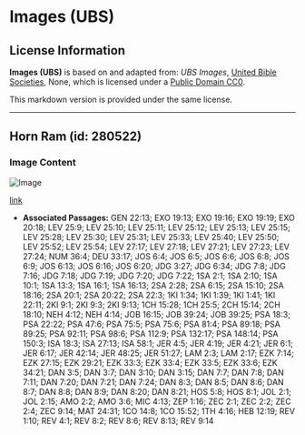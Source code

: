 # Images (UBS)

## License Information

**Images (UBS)** is based on and adapted from: _UBS Images_, [United Bible Societies](https://unitedbiblesocieties.org/), None, which is licensed under a [Public Domain CC0](https://creativecommons.org/public-domain/cc0/).

This markdown version is provided under the same license.



--------------------------------

## Horn Ram (id: 280522)

### Image Content

![Image](https://cdn.aquifer.bible/aquifer-content/resources/Media/WEB-0511_horn_ram.jpg)

[link](https://cdn.aquifer.bible/aquifer-content/resources/Media/WEB-0511_horn_ram.jpg)

* **Associated Passages:** GEN 22:13; EXO 19:13; EXO 19:16; EXO 19:19; EXO 20:18; LEV 25:9; LEV 25:10; LEV 25:11; LEV 25:12; LEV 25:13; LEV 25:15; LEV 25:28; LEV 25:30; LEV 25:31; LEV 25:33; LEV 25:40; LEV 25:50; LEV 25:52; LEV 25:54; LEV 27:17; LEV 27:18; LEV 27:21; LEV 27:23; LEV 27:24; NUM 36:4; DEU 33:17; JOS 6:4; JOS 6:5; JOS 6:6; JOS 6:8; JOS 6:9; JOS 6:13; JOS 6:16; JOS 6:20; JDG 3:27; JDG 6:34; JDG 7:8; JDG 7:16; JDG 7:18; JDG 7:19; JDG 7:20; JDG 7:22; 1SA 2:1; 1SA 2:10; 1SA 10:1; 1SA 13:3; 1SA 16:1; 1SA 16:13; 2SA 2:28; 2SA 6:15; 2SA 15:10; 2SA 18:16; 2SA 20:1; 2SA 20:22; 2SA 22:3; 1KI 1:34; 1KI 1:39; 1KI 1:41; 1KI 22:11; 2KI 9:1; 2KI 9:3; 2KI 9:13; 1CH 15:28; 1CH 25:5; 2CH 15:14; 2CH 18:10; NEH 4:12; NEH 4:14; JOB 16:15; JOB 39:24; JOB 39:25; PSA 18:3; PSA 22:22; PSA 47:6; PSA 75:5; PSA 75:6; PSA 81:4; PSA 89:18; PSA 89:25; PSA 92:11; PSA 98:6; PSA 112:9; PSA 132:17; PSA 148:14; PSA 150:3; ISA 18:3; ISA 27:13; ISA 58:1; JER 4:5; JER 4:19; JER 4:21; JER 6:1; JER 6:17; JER 42:14; JER 48:25; JER 51:27; LAM 2:3; LAM 2:17; EZK 7:14; EZK 27:15; EZK 29:21; EZK 33:3; EZK 33:4; EZK 33:5; EZK 33:6; EZK 34:21; DAN 3:5; DAN 3:7; DAN 3:10; DAN 3:15; DAN 7:7; DAN 7:8; DAN 7:11; DAN 7:20; DAN 7:21; DAN 7:24; DAN 8:3; DAN 8:5; DAN 8:6; DAN 8:7; DAN 8:8; DAN 8:9; DAN 8:20; DAN 8:21; HOS 5:8; HOS 8:1; JOL 2:1; JOL 2:15; AMO 2:2; AMO 3:6; MIC 4:13; ZEP 1:16; ZEC 2:1; ZEC 2:2; ZEC 2:4; ZEC 9:14; MAT 24:31; 1CO 14:8; 1CO 15:52; 1TH 4:16; HEB 12:19; REV 1:10; REV 4:1; REV 8:2; REV 8:6; REV 8:13; REV 9:14


